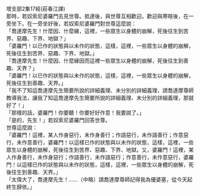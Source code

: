 增支部2集17經(莊春江譯)  
那時，若奴索尼婆羅門去見世尊。抵達後，與世尊互相歡迎。歡迎與寒暄後，在一旁坐下。在一旁坐好後，若奴索尼婆羅門對世尊這麼說：  
「喬達摩先生！什麼因、什麼緣，這裡，一些眾生以身體的崩解，死後往生到苦界、惡趣、下界、地獄？」  
「婆羅門！以已作的狀態與以未作的狀態，這樣，這裡，一些眾生以身體的崩解，死後往生到苦界、惡趣、下界、地獄。」  
「喬達摩先生！什麼因、什麼緣因而這裡一些眾生以身體的崩解，死後往生到善趣、天界？」  
「婆羅門！以已作的狀態與以未作的狀態，這樣，這裡，一些眾生以身體的崩解，死後往生到善趣、天界。」  
「我不了知這喬達摩先生簡要所說的詳細義理、未分別的詳細義理，請喬達摩尊師教導我法，讓我了知這喬達摩先生簡要所說的詳細義理、未分別的詳細義理，那就好了！」  
「那樣的話，婆羅門！你要聽！你要好好作意！我要說了。」  
「是的，先生！」若奴索尼婆羅門回答世尊。  
世尊這麼說：  
「婆羅門！這裡，某人作身惡行，未作身善行；作語惡行，未作語善行；作意惡行，未作意善行，婆羅門！以這樣已作的狀態與以未作的狀態，這樣，這裡，一些眾生以身體的崩解，死後往生到苦界、惡趣、下界、地獄。又，婆羅門！這裡，某人作身善行，未作身惡行；作語善行，未作語惡行；作意善行，未作意惡行，婆羅門！以這樣已作的狀態與以未作的狀態，這樣，這裡，一些眾生以身體的崩解，死後往生到善趣、天界。」  
「太偉大了，喬達摩先生！……（中略）請喬達摩尊師記得我為優婆塞，從今天起終生歸依。」  
  
  
